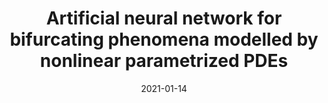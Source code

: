 ---
title: "Artificial neural network for bifurcating phenomena modelled by nonlinear parametrized PDEs"
collection: publications
permalink: /publication/2021-01-14-Artificial-neural-network-for-bifurcating-phenomena-modelled-by-nonlinear-parametrized-PDEs
date: 2021-01-14
item: 8
venue: 'PAMM'
paperurl: 'https://doi.org/10.1002/pamm.202000350'
authors: 'F. Pichi, F. Ballarin, G. Rozza, J. Hesthaven'
pubsource: 'journal'
---